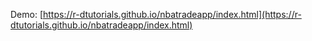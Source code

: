 Demo: [https://r-dtutorials.github.io/nbatradeapp/index.html](https://r-dtutorials.github.io/nbatradeapp/index.html)
